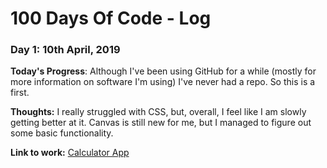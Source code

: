 # 100 Days Of Code - Log

### Day 1: 10th April, 2019


**Today's Progress**: Although I've been using GitHub for a while (mostly for more information on software I'm using) I've never had a repo. So this is a first.  

**Thoughts:** I really struggled with CSS, but, overall, I feel like I am slowly getting better at it. Canvas is still new for me, but I managed to figure out some basic functionality.

**Link to work:** [Calculator App](http://www.example.com)


